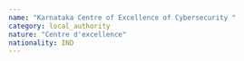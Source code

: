 ```yaml
---
name: "Karnataka Centre of Excellence of Cybersecurity "
category: local_authority
nature: "Centre d'excellence"
nationality: IND
---
```

    